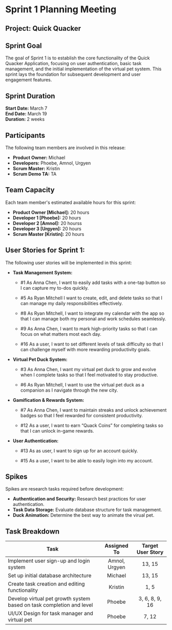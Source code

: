 # Sprint 1 Planning Meeting

## Project: Quick Quacker

## Sprint Goal
The goal of Sprint 1 is to establish the core functionality of the Quick Quacker Application, focusing on user authentication, basic task management, and the initial implementation of the virtual pet system. This sprint lays the foundation for subsequent development and user engagement features.

## Sprint Duration
**Start Date:** March 7  
**End Date:** March 19  
**Duration:** 2 weeks  

## Participants 
The following team members are involved in this release:
- **Product Owner:** Michael
- **Developers:** Phoebe, Amnol, Urgyen
- **Scrum Master:** Kristin
- **Scrum Demo TA:** TA 

## Team Capacity
Each team member's estimated available hours for this sprint:
- **Product Owner [Michael]:** 20 hours
- **Developer 1 [Phoebe]:** 20 hours
- **Developer 2 [Amnol]:** 20 hourss
- **Developer 3 [Urgyen]:** 20 hours
- **Scrum Master [Kristin]:** 20 hours

## User Stories for Sprint 1:
The following user stories will be implemented in this sprint:
- **Task Management System:**
  - #1 As Anna Chen, I want to easily add tasks with a one-tap button so I can capture my to-dos quickly.
    
  - #5 As Ryan Mitchell I want to create, edit, and delete tasks so that I can manage my daily responsibilities effectively.
    
  - #8 As Ryan Mitchell, I want to integrate my calendar with the app so that I can manage both my personal and work schedules seamlessly.

  - #9 As Anna Chen, I want to mark high-priority tasks so that I can focus on what matters most each day.
 
  - #16 As a user, I want to set different levels of task difficulty so that I can challenge myself with more rewarding productivity goals.

- **Virtual Pet Duck System:**
  - #3 As Anna Chen, I want my virtual pet duck to grow and evolve when I complete tasks so that I feel motivated to stay productive.
    
  - #6 As Ryan Mitchell, I want to use the virtual pet duck as a companion as I navigate through the new city.
 
- **Gamification & Rewards System:**
  - #7 As Anna Chen, I want to maintain streaks and unlock achievement badges so that I feel rewarded for consistent productivity.
 
  - #12 As a user, I want to earn “Quack Coins” for completing tasks so that I can unlock in-game rewards.
 
- **User Authentication:**
  - #13 As as user, I want to sign up for an account quickly.
 
  - #15 As a user, I want to be able to easily login into my account.

## Spikes
Spikes are research tasks required before development:
- **Authentication and Security:** Research best practices for user authentication.
- **Task Data Storage:** Evaluate database structure for task management.
- **Duck Animation:** Determine the best way to animate the virual pet. 

## Task Breakdown
| Task | Assigned To | Target User Story |
|------|:------------:|:------------:|
| Implement user sign-up and login system | Amnol, Urgyen | 13, 15 
| Set up initial database architecture | Michael | 13, 15
| Create task creation and editing functionality | Kristin | 1, 5 
| Develop virtual pet growth system based on task completion and level | Phoebe | 3, 6, 8, 9, 16 
| UI/UX Design for task manager and virtual pet | Phoebe | 7, 12 
